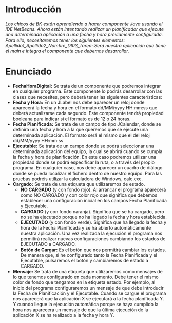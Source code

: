 # Introducción 
*Los chicos de BK están aprendiendo a hacer componente Java usando el IDE NetBeans. Ahora están intentando realizar un planificador que ejecute una determinada aplicación a una fecha y hora previamente configurada. Para ello, necesitaremos tener los siguientes elementos:
Apellido1_Apellido2_Nombre_DI03_Tarea:.Será nuestra aplicación que tiene el main e integra el componente que debemos desarrollar.*

# Enunciado
-	**FechaHoraDigital:** Se trata de un componente que podremos integrar en cualquier programa. Este componente lo podrás desarrollar con las clases que necesites, pero deberá tener las siguientes características:
   - **Fecha y Hora:** En un JLabel nos debe aparecer un reloj donde aparecerá la fecha y hora en el formato dd/MM/yyyy HH:mm:ss que deberá actualizarse cada segundo. Este componente tendrá propiedad booleana para indicar si el formato es de 12 o 24 horas.
   - **Fecha Planificada:** Se trata de un campo de tipo JCalendar, donde se definirá una fecha y hora a la que queremos que se ejecute una determinada aplicación. El formato será el mismo que el del reloj dd/MM/yyyy HH:mm:ss
   - **Ejecutable:** Se trata de un campo donde se podrá seleccionar una determinada aplicación del equipo, la cual se abrirá cuando se cumpla la fecha y hora de planificación. En este caso podremos utilizar una propiedad donde se podrá especificar la ruta, o a través del propio programa. En cualquier caso, nos debe aparecer un cuadro de diálogo donde se pueda localizar el fichero dentro de nuestro equipo. Para las pruebas podréis utilizar la calculadora de Windows, calc.exe.
   - **Cargado:** Se trata de una etiqueta que utilizaremos de estado.
      - **NO CARGADO** (y con fondo rojo). Al arrancar el programa aparecerá como NO CARGADO y con color rojo que significa que debemos establecer una configuración inicial en los campos Fecha Planificada y Ejecutable.
      - **CARGADO** (y con fondo naranja). Significa que se ha cargado, pero no se ha ejecutado porque no ha llegado la fecha y hora establecida.
      - **EJECUTADO** (y con fondo verde). Significa que ha llegado la fecha y hora de la Fecha Planificada y se ha abierto automáticamente nuestra aplicación. Una vez realizada la ejecución el programa nos permitirá realizar nuevas configuraciones cambiando los estados de EJECUTADO a CARGADO.
     - **Botón de Cargar:** Es el botón que nos permitirá cambiar los estados. De manera que, si he configurado tanto la Fecha Planificada y el Ejecutable, pulsaremos el botón y cambiaremos de estado a CARGADO.
- **Mensaje:** Se trata de una etiqueta que utilizaremos como mensajes de lo que tenemos configurado en cada momento. Debe tener el mismo color de fondo que tengamos en la etiqueta estado. Por ejemplo, al inicio del programa configuraremos un mensaje de que debe introducir la Fecha de Planificación y el Ejecutable. Cuando se cargue el programa nos aparecerá que la aplicación X se ejecutará a la fecha planificada Y. Y cuando llegue la ejecución automática porque se haya cumplido la hora nos aparecerá un mensaje de que la última ejecución de la aplicación X se ha realizado a la fecha y hora Y.

